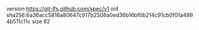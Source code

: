 version https://git-lfs.github.com/spec/v1
oid sha256:6a36acc5818a80647c917b2508a0ed36b16bf0b214c91cb0f01a4994b511c11c
size 92
